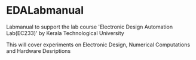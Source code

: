 # EDALabmanual
Labmanual to support the lab course 'Electronic Design Automation Lab(EC233)' by Kerala Technological University

This will cover experiments on Electronic Design, Numerical Computations and Hardware Desriptions
